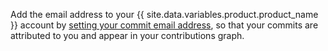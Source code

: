 Add the email address to your {{ site.data.variables.product.product_name }} account by [setting your commit email address](/articles/setting-your-commit-email-address), so that your commits are attributed to you and appear in your contributions graph.
